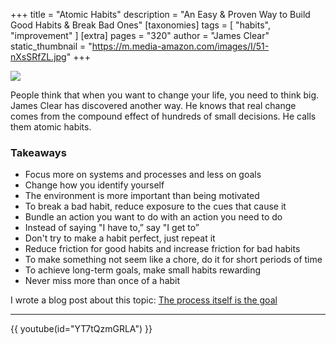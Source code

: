 +++
title = "Atomic Habits"
description = "An Easy & Proven Way to Build Good Habits & Break Bad Ones"
[taxonomies]
tags = [ "habits", "improvement" ]
[extra]
pages = "320"
author = "James Clear"
static_thumbnail = "https://m.media-amazon.com/images/I/51-nXsSRfZL.jpg"
+++

<a target="_blank"  href="https://www.amazon.de/gp/product/B01N5AX61W/ref=as_li_tl?ie=UTF8&camp=1638&creative=6742&creativeASIN=B01N5AX61W&linkCode=as2&tag=chemaclass-21&linkId=3dc2074785ab5855714a7bf82dcd5045">
    <img border="0" src="https://m.media-amazon.com/images/I/51-nXsSRfZL.jpg" >
</a>

<!-- more -->

People think that when you want to change your life, you need to think big. James Clear has discovered another way. He
knows that real change comes from the compound effect of hundreds of small decisions. He calls them atomic habits.

### Takeaways

- Focus more on systems and processes and less on goals
- Change how you identify yourself
- The environment is more important than being motivated
- To break a bad habit, reduce exposure to the cues that cause it
- Bundle an action you want to do with an action you need to do
- Instead of saying "I have to,” say "I get to”
- Don't try to make a habit perfect, just repeat it
- Reduce friction for good habits and increase friction for bad habits
- To make something not seem like a chore, do it for short periods of time
- To achieve long-term goals, make small habits rewarding
- Never miss more than once of a habit

I wrote a blog post about this topic: [The process itself is the goal](/blog/the-process-itself-is-the-goal/)

---

{{ youtube(id="YT7tQzmGRLA") }}
